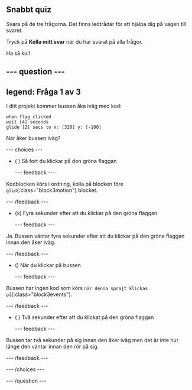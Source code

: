 ## Snabbt quiz

Svara på de tre frågorna. Det finns ledtrådar för att hjälpa dig på vägen till svaret.

Tryck på **Kolla mitt svar** när du har svarat på alla frågor.

Ha så kul!

--- question ---
---
legend: Fråga 1 av 3
---

I ditt projekt kommer bussen åka iväg med kod:

```blocks3
when flag clicked 
wait [4] seconds
glide [2] secs to x: [320] y: [-100]
```

När åker bussen iväg?

--- choices ---

- ( ) Så fort du klickar på den gröna flaggan

  --- feedback ---

Kodblocken körs i ordning, kolla på blocken före `glid`{:class="block3motion"} blocket.

  --- /feedback ---

- (x) Fyra sekunder efter att du klickar på den gröna flaggan

  --- feedback ---

Ja. Bussen väntar fyra sekunder efter att du klickar på den gröna flaggan innan den åker iväg.

  --- /feedback ---

- () När du klickar på bussen

  --- feedback ---

Bussen har ingen kod som körs `när denna sprajt klickas på`{:class="block3events"}.

  --- /feedback ---

- ( ) Två sekunder efter att du klickat på den gröna flaggan

  --- feedback ---

Bussen tar två sekunder på sig innan den åker iväg men det är inte hur länge den väntar innan den rör på sig.

  --- /feedback ---

--- /choices ---

--- /question ---
